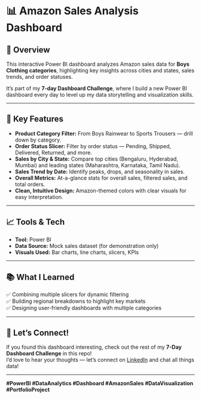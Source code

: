 # 📊 Amazon Sales Analysis Dashboard

## 🚀 Overview
This interactive Power BI dashboard analyzes Amazon sales data for **Boys Clothing categories**, highlighting key insights across cities and states, sales trends, and order statuses.

It’s part of my **7-day Dashboard Challenge**, where I build a new Power BI dashboard every day to level up my data storytelling and visualization skills.

---

## 📌 Key Features
- **Product Category Filter:** From Boys Rainwear to Sports Trousers — drill down by category.
- **Order Status Slicer:** Filter by order status — Pending, Shipped, Delivered, Returned, and more.
- **Sales by City & State:** Compare top cities (Bengaluru, Hyderabad, Mumbai) and leading states (Maharashtra, Karnataka, Tamil Nadu).
- **Sales Trend by Date:** Identify peaks, drops, and seasonality in sales.
- **Overall Metrics:** At-a-glance stats for overall sales, filtered sales, and total orders.
- **Clean, Intuitive Design:** Amazon-themed colors with clear visuals for easy interpretation.

---

## 📈 Tools & Tech
- **Tool:** Power BI
- **Data Source:** Mock sales dataset (for demonstration only)
- **Visuals Used:** Bar charts, line charts, slicers, KPIs

---

## 📚 What I Learned
✅ Combining multiple slicers for dynamic filtering  
✅ Building regional breakdowns to highlight key markets  
✅ Designing user-friendly dashboards with multiple categories

---

## 🔗 Let’s Connect!
If you found this dashboard interesting, check out the rest of my **7-Day Dashboard Challenge** in this repo!  
I’d love to hear your thoughts — let’s connect on [LinkedIn](https://www.linkedin.com/in/bhasvatisristi/) and chat all things data!

---

**#PowerBI #DataAnalytics #Dashboard #AmazonSales #DataVisualization #PortfolioProject**
